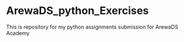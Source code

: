 # ArewaDS_python_Exercises
This is repository for my python assignments submission for ArewaDS Academy
